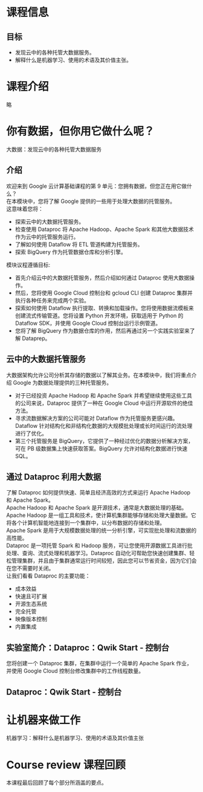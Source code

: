 # 课程信息
## 目标
* 发现云中的各种托管大数据服务。
* 解释什么是机器学习、使用的术语及其价值主张。

# 课程介绍
略

# 你有数据，但你用它做什么呢？
大数据：发现云中的各种托管大数据服务

## 介绍
欢迎来到 Google 云计算基础课程的第 9 单元：您拥有数据，但您正在用它做什么？  
在本模块中，您将了解 Google 提供的一些用于处理大数据的托管服务。  
这意味着您将：
* 探索云中的大数据托管服务。
* 检查使用 Dataproc 将 Apache Hadoop、Apache Spark 和其他大数据技术作为云中的托管服务运行。
* 了解如何使用 Dataflow 将 ETL 管道构建为托管服务。
* 探索 BigQuery 作为托管数据仓库和分析引擎。

模块议程遵循目标:
* 首先介绍云中的大数据托管服务，然后介绍如何通过 Dataproc 使用大数据操作。
* 然后，您将使用 Google Cloud 控制台和 gcloud CLI 创建 Dataproc 集群并执行各种任务来完成两个实验。
* 探索如何使用 Dataflow 执行提取、转换和加载操作。您将使用数据流模板来创建流式传输管道。您将设置 Python 开发环境，获取适用于 Python 的 Dataflow SDK，并使用 Google Cloud 控制台运行示例管道。
* 您将了解 BigQuery 作为数据仓库的作用，然后再通过另一个实践实验室来了解 Dataprep。

## 云中的大数据托管服务
大数据架构允许公司分析其存储的数据以了解其业务。在本模块中，我们将重点介绍 Google 为数据处理提供的三种托管服务。
* 对于已经投资 Apache Hadoop 和 Apache Spark 并希望继续使用这些工具的公司来说，Dataproc 提供了一种在 Google Cloud 中运行开源软件的绝佳方法。
* 寻求流数据解决方案的公司可能对 Dataflow 作为托管服务更感兴趣。Dataflow 针对结构化和非结构化数据的大规模批处理或长时间运行的流处理进行了优化。
* 第三个托管服务是 BigQuery，它提供了一种经过优化的数据分析解决方案，可在 PB 级数据集上快速获取答案。BigQuery 允许对结构化数据进行快速 SQL。

## 通过 Dataproc 利用大数据
了解 Dataproc 如何提供快速、简单且经济高效的方式来运行 Apache Hadoop 和 Apache Spark。  
Apache Hadoop 和 Apache Spark 是开源技术，通常是大数据处理的基础。  
Apache Hadoop 是一组工具和技术，使计算机集群能够存储和处理大量数据。它将各个计算机智能地连接到一个集群中，以分布数据的存储和处理。  
Apache Spark 是用于大规模数据处理的统一分析引擎，可实现批处理和流数据的高性能。  
Dataproc 是一项托管 Spark 和 Hadoop 服务，可让您使用开源数据工具进行批处理、查询、流式处理和机器学习。Dataproc 自动化可帮助您快速创建集群、轻松管理集群，并且由于集群通常运行时间较短，因此您可以节省资金，因为它们会在您不需要时关闭。  
让我们看看 Dataproc 的主要功能：
* 成本效益
* 快速且可扩展
* 开源生态系统
* 完全托管
* 映像版本控制
* 内置集成

## 实验室简介：Dataproc：Qwik Start - 控制台
您将创建一个 Dataproc 集群，在集群中运行一个简单的 Apache Spark 作业，并使用 Google Cloud 控制台修改集群中的工作线程数量。

## Dataproc：Qwik Start - 控制台

# 让机器来做工作
机器学习：解释什么是机器学习、使用的术语及其价值主张

# Course review 课程回顾
本课程最后回顾了每个部分所涵盖的要点。
